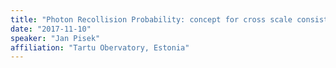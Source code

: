 ```yaml
---
title: "Photon Recollision Probability: concept for cross scale consistency check between LAI and foliage clumpling products?"
date: "2017-11-10"
speaker: "Jan Pisek"
affiliation: "Tartu Obervatory, Estonia"
---
```

